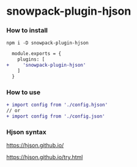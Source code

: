 # snowpack-plugin-hjson

### How to install

```
npm i -D snowpack-plugin-hjson
```

```diff
  module.exports = {
    plugins: [
+     'snowpack-plugin-hjson'
    ]
  }
```

### How to use

```diff
+ import config from './config.hjson'
// or
+ import config from './config.json'
```

### Hjson syntax

https://hjson.github.io/

https://hjson.github.io/try.html
